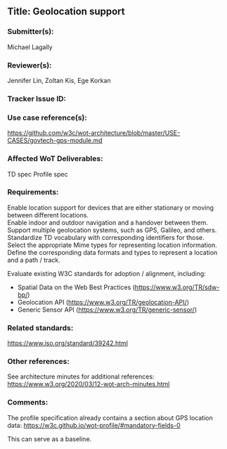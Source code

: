 ## Title: Geolocation support

### Submitter(s): 

Michael Lagally

### Reviewer(s):

Jennifer Lin, Zoltan Kis, Ege Korkan

### Tracker Issue ID:

<please leave blank>

### Use case reference(s):

https://github.com/w3c/wot-architecture/blob/master/USE-CASES/govtech-gps-module.md

### Affected WoT Deliverables:

TD spec
Profile spec

### Requirements:

Enable location support for devices that are either stationary or moving between different locations.  
Enable indoor and outdoor navigation and a handover between them.  
Support multiple geolocation systems, such as GPS, Galileo, and others.  
Standardize TD vocabulary with corresponding identifiers for those.  
Select the appropriate Mime types for representing location information.  
Define the corresponding data formats and types to represent a location and a path / track.  

Evaluate existing W3C standards for adoption / alignment, including:
* Spatial Data on the Web Best Practices (https://www.w3.org/TR/sdw-bp/)
* Geolocation API (https://www.w3.org/TR/geolocation-API/)
* Generic Sensor API (https://www.w3.org/TR/generic-sensor/)

### Related standards:

https://www.iso.org/standard/39242.html

### Other references:

See architecture minutes for additional references:
https://www.w3.org/2020/03/12-wot-arch-minutes.html

### Comments:

The profile specification already contains a section about GPS location data:
https://w3c.github.io/wot-profile/#mandatory-fields-0

This can serve as a baseline.
